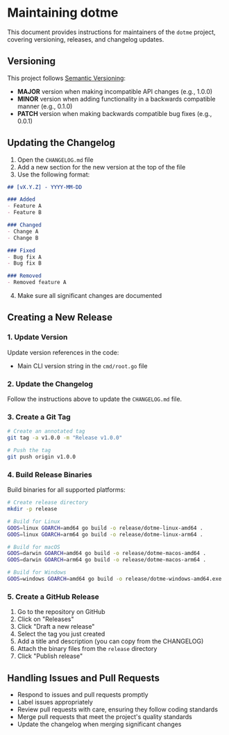 # Maintaining dotme

This document provides instructions for maintainers of the `dotme` project, covering versioning, releases, and changelog updates.

## Versioning

This project follows [Semantic Versioning](https://semver.org/):

- **MAJOR** version when making incompatible API changes (e.g., 1.0.0)
- **MINOR** version when adding functionality in a backwards compatible manner (e.g., 0.1.0)
- **PATCH** version when making backwards compatible bug fixes (e.g., 0.0.1)

## Updating the Changelog

1. Open the `CHANGELOG.md` file
2. Add a new section for the new version at the top of the file
3. Use the following format:

```markdown
## [vX.Y.Z] - YYYY-MM-DD

### Added
- Feature A
- Feature B

### Changed
- Change A
- Change B

### Fixed
- Bug fix A
- Bug fix B

### Removed
- Removed feature A
```

4. Make sure all significant changes are documented

## Creating a New Release

### 1. Update Version

Update version references in the code:

- Main CLI version string in the `cmd/root.go` file

### 2. Update the Changelog

Follow the instructions above to update the `CHANGELOG.md` file.

### 3. Create a Git Tag

```bash
# Create an annotated tag
git tag -a v1.0.0 -m "Release v1.0.0"

# Push the tag
git push origin v1.0.0
```

### 4. Build Release Binaries

Build binaries for all supported platforms:

```bash
# Create release directory
mkdir -p release

# Build for Linux
GOOS=linux GOARCH=amd64 go build -o release/dotme-linux-amd64 .
GOOS=linux GOARCH=arm64 go build -o release/dotme-linux-arm64 .

# Build for macOS
GOOS=darwin GOARCH=amd64 go build -o release/dotme-macos-amd64 .
GOOS=darwin GOARCH=arm64 go build -o release/dotme-macos-arm64 .

# Build for Windows
GOOS=windows GOARCH=amd64 go build -o release/dotme-windows-amd64.exe .
```

### 5. Create a GitHub Release

1. Go to the repository on GitHub
2. Click on "Releases"
3. Click "Draft a new release"
4. Select the tag you just created
5. Add a title and description (you can copy from the CHANGELOG)
6. Attach the binary files from the `release` directory
7. Click "Publish release"

## Handling Issues and Pull Requests

- Respond to issues and pull requests promptly
- Label issues appropriately
- Review pull requests with care, ensuring they follow coding standards
- Merge pull requests that meet the project's quality standards
- Update the changelog when merging significant changes